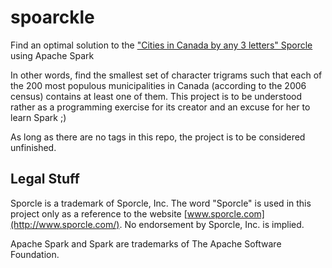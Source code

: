 spoarckle
=========

Find an optimal solution to the ["Cities in Canada by any 3 letters" Sporcle](http://www.sporcle.com/games/rockgolf/candiac-was-201) using Apache Spark

In other words, find the smallest set of character trigrams such that each of the 200 most populous municipalities in Canada (according to the 2006 census) contains at least one of them. This project is to be understood rather as a programming exercise for its creator and an excuse for her to learn Spark ;)

As long as there are no tags in this repo, the project is to be considered unfinished.

Legal Stuff
-----------

Sporcle is a trademark of Sporcle, Inc. The word "Sporcle" is used in this project only as a reference to the website [www.sporcle.com](http://www.sporcle.com/). No endorsement by Sporcle, Inc. is implied.

Apache Spark and Spark are trademarks of The Apache Software Foundation.
